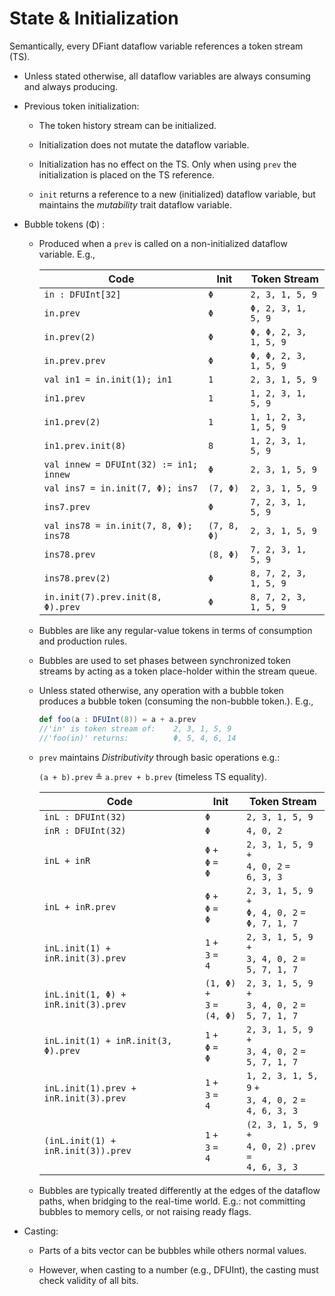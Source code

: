 # State & Initialization

Semantically, every DFiant dataflow variable references a token stream (TS). 



* Unless stated otherwise, all dataflow variables are always consuming and always producing.

* Previous token initialization:

  * The token history stream can be initialized.

  * Initialization does not mutate the dataflow variable.

  * Initialization has no effect on the TS. Only when using `prev` the initialization is placed on the TS reference.

  * `init` returns a reference to a new (initialized) dataflow variable, but maintains the *mutability* trait dataflow variable. 

* Bubble tokens (Φ) :

  * Produced when a `prev` is called on a non-initialized dataflow variable. E.g.,
  
    | Code                                   | Init        | Token Stream          |
    | -------------------------------------- | ----------- | --------------------- |
    | `in : DFUInt[32]`                      | `Φ`         | `2, 3, 1, 5, 9`       |
    | `in.prev`                              | `Φ`         | `Φ, 2, 3, 1, 5, 9`    |
    | `in.prev(2)`                           | `Φ`         | `Φ, Φ, 2, 3, 1, 5, 9` |
    | `in.prev.prev`                         | `Φ`         | `Φ, Φ, 2, 3, 1, 5, 9` |
    | `val in1 = in.init(1); in1`            | `1`         | `2, 3, 1, 5, 9`       |
    | `in1.prev`                             | `1`         | `1, 2, 3, 1, 5, 9`    |
    | `in1.prev(2)`                          | `1`         | `1, 1, 2, 3, 1, 5, 9` |
    | `in1.prev.init(8)`                     | `8`         | `1, 2, 3, 1, 5, 9`    |
    | `val innew = DFUInt(32) := in1; innew` | `Φ`         | `2, 3, 1, 5, 9`       |
    | `val ins7 = in.init(7, Φ); ins7`       | `(7, Φ)`    | `2, 3, 1, 5, 9`       |
    | `ins7.prev`                            | `Φ`         | `7, 2, 3, 1, 5, 9`    |
    | `val ins78 = in.init(7, 8, Φ); ins78`  | `(7, 8, Φ)` | `2, 3, 1, 5, 9`       |
    | `ins78.prev`                           | `(8, Φ)`    | `7, 2, 3, 1, 5, 9`    |
    | `ins78.prev(2)`                        | `Φ`         | `8, 7, 2, 3, 1, 5, 9` |
    | `in.init(7).prev.init(8, Φ).prev`      | `Φ`         | `8, 7, 2, 3, 1, 5, 9` |
  
    
  
  * Bubbles are like any regular-value tokens in terms of consumption and production rules.
  
  * Bubbles are used to set phases between synchronized token streams by acting as a token place-holder within the stream queue.
  
  * Unless stated otherwise, any operation with a bubble token produces a bubble token (consuming the non-bubble token.). E.g., 
  
    ```scala
    def foo(a : DFUInt(8)) = a + a.prev
    //'in' is token stream of:    2, 3, 1, 5, 9
    //'foo(in)' returns:          Φ, 5, 4, 6, 14
    ```
  
  * `prev` maintains *Distributivity* through basic operations e.g.: 
  
    `(a + b).prev` ≗ `a.prev + b.prev` (timeless TS equality).
  
    | Code                                  | Init                                    | Token Stream                             |
    | ------------------------------------- | --------------------------------------- | ---------------------------------------- |
    | `inL : DFUInt(32)`                    | `Φ`                                     | `2, 3, 1, 5, 9`                          |
    | `inR : DFUInt(32)`                    | `Φ`                                     | `4, 0, 2`                                |
    | `inL + inR`                           | `Φ` `+`<br />`Φ` `=`<br />`Φ`           | `2, 3, 1, 5, 9` `+`<br />`4, 0, 2` `=`<br />`6, 3, 3` |
    | `inL + inR.prev`                      | `Φ` `+`<br />`Φ` `=`<br />`Φ`           | `2, 3, 1, 5, 9` `+`<br />`Φ, 4, 0, 2` `=`<br />`Φ, 7, 1, 7` |
    | `inL.init(1) + inR.init(3).prev`      | `1` `+`<br />`3` `=`<br />`4`           | `2, 3, 1, 5, 9` `+`<br />`3, 4, 0, 2` `=`<br />`5, 7, 1, 7` |
    | `inL.init(1, Φ) + inR.init(3).prev`   | `(1, Φ)` `+`<br />`3` `=`<br />`(4, Φ)` | `2, 3, 1, 5, 9` `+`<br />`3, 4, 0, 2` `=`<br />`5, 7, 1, 7` |
    | `inL.init(1) + inR.init(3, Φ).prev`   | `1` `+`<br />`Φ` `=`<br />`Φ`           | `2, 3, 1, 5, 9` `+`<br />`3, 4, 0, 2` `=`<br />`5, 7, 1, 7` |
    | `inL.init(1).prev + inR.init(3).prev` | `1` `+`<br />`3` `=`<br />`4`           | `1, 2, 3, 1, 5, 9` `+`<br />`3, 4, 0, 2` `=`<br />`4, 6, 3, 3` |
    | `(inL.init(1) + inR.init(3)).prev`    | `1` `+`<br />`3` `=`<br />`4`           | `(2, 3, 1, 5, 9` `+`<br />`4, 0, 2)` `.prev =`<br />`4, 6, 3, 3` |
  
    
  
  * Bubbles are typically treated differently at the edges of the dataflow paths, when bridging to the real-time world. E.g.: not committing bubbles to memory cells, or not raising ready flags.
  
* Casting:

  * Parts of a bits vector can be bubbles while others normal values.

  * However, when casting to a number (e.g., DFUInt), the casting must check validity of all bits.




